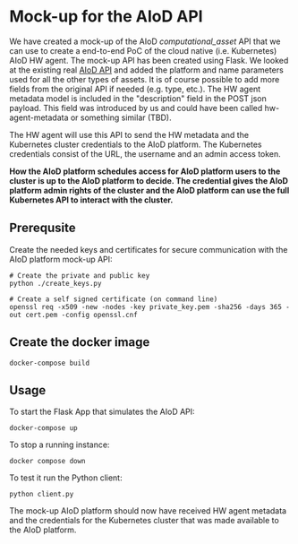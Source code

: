 # Mock-up for the AIoD API
We have created a mock-up of the AIoD *computational_asset* API that we can use to create a end-to-end PoC of the cloud native (i.e. Kubernetes) AIoD HW agent. The mock-up API has been created using Flask. We looked at the existing real [AIoD API](https://github.com/aiondemand/AIOD-rest-api) and added the platform and name parameters used for all the other types of assets. It is of course possible to add more fields from the original API if needed (e.g. type, etc.). The HW agent metadata model is included in the "description" field in the POST json payload. This field was introduced by us and could have been called hw-agent-metadata or something similar (TBD).

The HW agent will use this API to send the HW metadata and the Kubernetes cluster credentials to the AIoD platform. The Kubernetes credentials consist of the URL, the username and an admin access token. 

**How the AIoD platform schedules access for AIoD platform users to the cluster is up to the AIoD platform to decide. The credential gives the AIoD platform admin rights of the cluster and the AIoD platform can use the full Kubernetes API to interact with the cluster.**

## Prerequsite
Create the needed keys and certificates for secure communication with the AIoD platform mock-up API:
```
# Create the private and public key
python ./create_keys.py

# Create a self signed certificate (on command line)
openssl req -x509 -new -nodes -key private_key.pem -sha256 -days 365 -out cert.pem -config openssl.cnf
```

## Create the docker image
```docker-compose build```

## Usage
To start the Flask App that simulates the AIoD API:

```docker-compose up```

To stop a running instance:

```docker compose down```

To test it run the Python client:

```python client.py```

The mock-up AIoD platform should now have received HW agent metadata and the credentials for the Kubernetes cluster that was made available to the AIoD platform.

